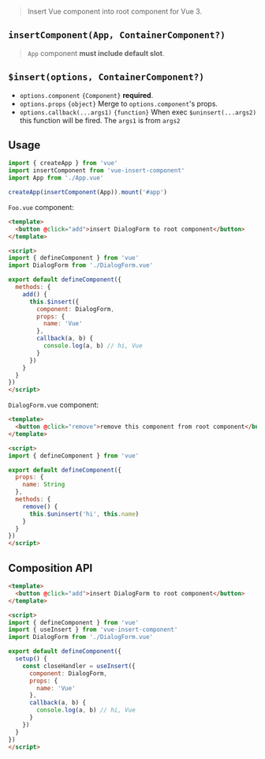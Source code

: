 > Insert Vue component into root component for Vue 3.

## `insertComponent(App, ContainerComponent?)`
> `App` component __must include default slot__.

## `$insert(options, ContainerComponent?)`
- `options.component` `{Component}` **required**. 
- `options.props` `{object}` Merge to `options.component`'s props.
- `options.callback(...args1)` `{function}` When exec `$uninsert(...args2)` this function will be fired. The `args1` is from `args2`

## Usage
```js
import { createApp } from 'vue'
import insertComponent from 'vue-insert-component'
import App from './App.vue'

createApp(insertComponent(App)).mount('#app')
```

`Foo.vue` component:
```html
<template>
  <button @click="add">insert DialogForm to root component</button>
</template>

<script>
import { defineComponent } from 'vue'
import DialogForm from './DialogForm.vue'

export default defineComponent({
  methods: {
    add() {
      this.$insert({
        component: DialogForm,
        props: {
          name: 'Vue'
        },
        callback(a, b) {
          console.log(a, b) // hi, Vue
        }
      })
    }
  }
})
</script>
```

`DialogForm.vue` component:
```html
<template>
  <button @click="remove">remove this component from root component</button>
</template>

<script>
import { defineComponent } from 'vue'

export default defineComponent({
  props: {
    name: String
  },
  methods: {
    remove() {
      this.$uninsert('hi', this.name)
    }
  }
})
</script>
```

## Composition API
```html
<template>
  <button @click="add">insert DialogForm to root component</button>
</template>

<script>
import { defineComponent } from 'vue'
import { useInsert } from 'vue-insert-component'
import DialogForm from './DialogForm.vue'

export default defineComponent({
  setup() {
    const closeHandler = useInsert({
      component: DialogForm,
      props: {
        name: 'Vue'
      },
      callback(a, b) {
        console.log(a, b) // hi, Vue
      }
    })
  }
})
</script>
```
